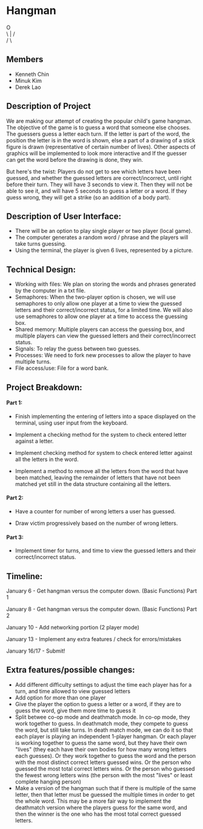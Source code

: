 # Hangman
  O  
\ | /  
 / \  


## Members
- Kenneth Chin  
- Minuk Kim  
- Derek Lao  

## Description of Project  
We are making our attempt of creating the popular child's game hangman.
The objective of the game is to guess a word that someone else chooses. The
guessers guess a letter each turn. If the letter is part of the word, the
position the letter is in the word is shown, else a part of a drawing of a stick
figure is drawn (representative of certain number of lives). 
Other aspects of graphics will be implemented to look more interactive and
If the guesser can get the word before the drawing is done, they win.

But here's the twist:
Players do not get to see which letters have been guessed, and whether the guessed letters are correct/incorrect, until right before their turn. They will have 3 seconds to view it. Then they will not be able to see it, and will have 5 seconds to guess a letter or a word. If they guess wrong, they will get a strike (so an addition of a body part). 

## Description of User Interface:  
- There will be an option to play single player or two player (local game).
- The computer generates a random word / phrase and the players will take turns guessing.  
- Using the terminal, the player is given 6 lives, represented by a picture.


## Technical Design:
- Working with files: We plan on storing the words and phrases generated by the computer in a txt file.
- Semaphores: When the two-player option is chosen, we will use semaphores to only allow one player at a time to view the guessed letters and their correct/incorrect status, for a limited time. We will also use semaphores to allow one player at a time to access the guessing box.
- Shared memory: Multiple players can access the guessing box, and multiple players can view the guessed letters and their correct/incorrect status.
- Signals: To relay the guess between two guesses.
- Processes: We need to fork new processes to allow the player to have multiple turns.
- File access/use: File for a word bank.

## Project Breakdown:
#### Part 1:
- Finish implementing the entering of letters into a space displayed on the terminal, using user input from the keyboard.

- Implement a checking method for the system to check entered letter against a letter.

- Implement checking method for system to check entered letter against all the letters in the word.

- Implement a method to remove all the letters from the word that have been matched, leaving the remainder of letters that have not been matched yet still in the data structure containing all the letters.

#### Part 2:

- Have a counter for number of wrong letters a user has guessed.

- Draw victim progressively based on the number of wrong letters.

#### Part 3:

- Implement timer for turns, and time to view the guessed letters and their correct/incorrect status.

## Timeline:
January 6 - Get hangman versus the computer down. (Basic Functions)  Part 1

January 8 - Get hangman versus the computer down. (Basic Functions) Part 2

January 10 - Add networking portion (2 player mode)

January 13 - Implement any extra features / check for errors/mistakes

January 16/17 - Submit!

## Extra features/possible changes:

- Add different difficulty settings to adjust the time each player has for a turn, and time allowed to view guessed letters
- Add option for more than one player
- Give the player the option to guess a letter or a word, if they are to guess the word, give them more time to guess it
- Split betwee co-op mode and deathmatch mode. In co-op mode, they work together to guess. In deathmatch mode, they compete to guess the word, but still take turns. In death match mode, we can do it so that each player is playing an independent 1-player hangman. Or each player is working together to guess the same word, but they have their own "lives" (they each have their own bodies for how many wrong letters each guesses). Or they work together to guess the word and the person with the most distinct correct letters guessed wins. Or the person who guessed the most total correct letters wins. Or the person who guessed the fewest wrong letters wins (the person with the most "lives" or least complete hanging person)
- Make a version of the hangman such that if there is multiple of the same letter, then that letter must be guessed the multiple times in order to get the whole word. This may be a more fair way to implement the deathmatch version where the players guess for the same word, and then the winner is the one who has the most total correct guessed letters.
